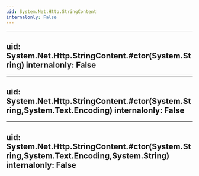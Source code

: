 ```yaml
---
uid: System.Net.Http.StringContent
internalonly: False
---
```


---
uid: System.Net.Http.StringContent.#ctor(System.String)
internalonly: False
---

---
uid: System.Net.Http.StringContent.#ctor(System.String,System.Text.Encoding)
internalonly: False
---

---
uid: System.Net.Http.StringContent.#ctor(System.String,System.Text.Encoding,System.String)
internalonly: False
---
